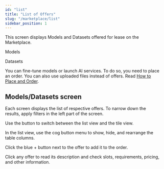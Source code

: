 ```yaml
---
id: "list"
title: "List of Offers"
slug: "/marketplace/list"
sidebar_position: 1
---
```


This screen displays Models and Datasets offered for lease on the Marketplace.

Models

Datasets

You can fine-tune models or launch AI services. To do so, you need to place an order. You can also use uploaded files instead of offers. Read [How to Place and Order](/ai-marketplace/guides/guide-place-order).

## Models/Datasets screen

Each screen displays the list of respective offers. To narrow down the results, apply filters in the left part of the screen.

Use the button to switch between the list view and the tile view.

In the list view, use the cog button menu to show, hide, and rearrange the table columns.

Click the blue + button next to the offer to add it to the order.

Click any offer to read its description and check slots, requirements, pricing, and other information.
